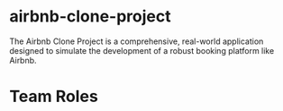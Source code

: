 # airbnb-clone-project
The Airbnb Clone Project is a comprehensive, real-world application designed to simulate the development of a robust booking platform like Airbnb.
# Team Roles
